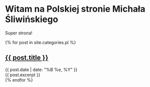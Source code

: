 # Witam na Polskiej stronie Michała Śliwińskiego

Super strona!

{% for post in site.categories.pl %}
<div class="post">
	<h2><a href="{{ post.url }}">{{ post.title }}</a></h2>
	<div class="date">
	{{ post.date | date: "%B %e, %Y" }}
	</div>
	<div class="entry">
	{{ post.excerpt }}
	</div>
</div>
{% endfor %}